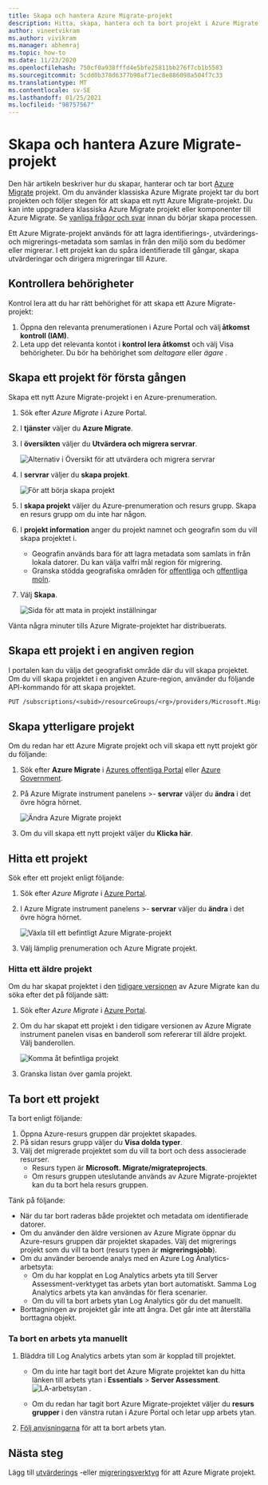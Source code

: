 ```yaml
---
title: Skapa och hantera Azure Migrate-projekt
description: Hitta, skapa, hantera och ta bort projekt i Azure Migrate.
author: vineetvikram
ms.author: vivikram
ms.manager: abhemraj
ms.topic: how-to
ms.date: 11/23/2020
ms.openlocfilehash: 750cf0a938fffd4e5bfe25811bb276f7cb1b5583
ms.sourcegitcommit: 5cdd0b378d6377b98af71ec8e886098a504f7c33
ms.translationtype: MT
ms.contentlocale: sv-SE
ms.lasthandoff: 01/25/2021
ms.locfileid: "98757567"
---
```

# <a name="create-and-manage-azure-migrate-projects"></a>Skapa och hantera Azure Migrate-projekt

Den här artikeln beskriver hur du skapar, hanterar och tar bort [Azure Migrate](migrate-services-overview.md) projekt. Om du använder klassiska Azure Migrate projekt tar du bort projekten och följer stegen för att skapa ett nytt Azure Migrate-projekt. Du kan inte uppgradera klassiska Azure Migrate projekt eller komponenter till Azure Migrate. Se [vanliga frågor och svar](https://docs.microsoft.com/azure/migrate/resources-faq#i-have-a-project-with-the-previous-classic-experience-of-azure-migrate-how-do-i-start-using-the-new-version) innan du börjar skapa processen.

Ett Azure Migrate-projekt används för att lagra identifierings-, utvärderings-och migrerings-metadata som samlas in från den miljö som du bedömer eller migrerar. I ett projekt kan du spåra identifierade till gångar, skapa utvärderingar och dirigera migreringar till Azure.  

## <a name="verify-permissions"></a>Kontrollera behörigheter

Kontrol lera att du har rätt behörighet för att skapa ett Azure Migrate-projekt:

1. Öppna den relevanta prenumerationen i Azure Portal och välj **åtkomst kontroll (IAM)**.
2. Leta upp det relevanta kontot i **kontrol lera åtkomst** och välj Visa behörigheter. Du bör ha behörighet som *deltagare* eller *ägare* . 


## <a name="create-a-project-for-the-first-time"></a>Skapa ett projekt för första gången

Skapa ett nytt Azure Migrate-projekt i en Azure-prenumeration.

1. Sök efter *Azure Migrate* i Azure Portal.
2. I **tjänster** väljer du **Azure Migrate**.
3. I **översikten** väljer du **Utvärdera och migrera servrar**.

    ![Alternativ i Översikt för att utvärdera och migrera servrar](./media/create-manage-projects/assess-migrate-servers.png)

4. I **servrar** väljer du **skapa projekt**.

    ![För att börja skapa projekt](./media/create-manage-projects/create-project.png)

5. I **skapa projekt** väljer du Azure-prenumeration och resurs grupp. Skapa en resurs grupp om du inte har någon.
6. I **projekt information** anger du projekt namnet och geografin som du vill skapa projektet i.
    - Geografin används bara för att lagra metadata som samlats in från lokala datorer. Du kan välja valfri mål region för migrering. 
    - Granska stödda geografiska områden för [offentliga](migrate-support-matrix.md#supported-geographies-public-cloud) och [offentliga moln](migrate-support-matrix.md#supported-geographies-azure-government).

8. Välj **Skapa**.

   ![Sida för att mata in projekt inställningar](./media/create-manage-projects/project-details.png)


Vänta några minuter tills Azure Migrate-projektet har distribuerats.

## <a name="create-a-project-in-a-specific-region"></a>Skapa ett projekt i en angiven region

I portalen kan du välja det geografiskt område där du vill skapa projektet. Om du vill skapa projektet i en angiven Azure-region, använder du följande API-kommando för att skapa projektet.

```rest
PUT /subscriptions/<subid>/resourceGroups/<rg>/providers/Microsoft.Migrate/MigrateProjects/<mymigrateprojectname>?api-version=2018-09-01-preview "{location: 'centralus', properties: {}}"
```

## <a name="create-additional-projects"></a>Skapa ytterligare projekt

Om du redan har ett Azure Migrate projekt och vill skapa ett nytt projekt gör du följande:  

1. Sök efter **Azure Migrate** i [Azures offentliga Portal](https://portal.azure.com) eller [Azure Government](https://portal.azure.us).
2. På Azure Migrate instrument panelens >- **servrar** väljer du **ändra** i det övre högra hörnet.

   ![Ändra Azure Migrate projekt](./media/create-manage-projects/switch-project.png)

3. Om du vill skapa ett nytt projekt väljer du **Klicka här**.


## <a name="find-a-project"></a>Hitta ett projekt

Sök efter ett projekt enligt följande:

1. Sök efter *Azure Migrate* i [Azure Portal](https://portal.azure.com).
2. I Azure Migrate instrument panelens >- **servrar** väljer du **ändra** i det övre högra hörnet.

    ![Växla till ett befintligt Azure Migrate-projekt](./media/create-manage-projects/switch-project.png)

3. Välj lämplig prenumeration och Azure Migrate projekt.


### <a name="find-a-legacy-project"></a>Hitta ett äldre projekt

Om du har skapat projektet i den [tidigare versionen](migrate-services-overview.md#azure-migrate-versions) av Azure Migrate kan du söka efter det på följande sätt:

1. Sök efter *Azure Migrate* i [Azure Portal](https://portal.azure.com).
2. Om du har skapat ett projekt i den tidigare versionen av Azure Migrate instrument panelen visas en banderoll som refererar till äldre projekt. Välj banderollen.

    ![Komma åt befintliga projekt](./media/create-manage-projects/access-existing-projects.png)

3. Granska listan över gamla projekt.


## <a name="delete-a-project"></a>Ta bort ett projekt

Ta bort enligt följande:

1. Öppna Azure-resurs gruppen där projektet skapades.
2. På sidan resurs grupp väljer du **Visa dolda typer**.
3. Välj det migrerade projektet som du vill ta bort och dess associerade resurser.
    - Resurs typen är **Microsoft. Migrate/migrateprojects**.
    - Om resurs gruppen uteslutande används av Azure Migrate-projektet kan du ta bort hela resurs gruppen.

Tänk på följande:

- När du tar bort raderas både projektet och metadata om identifierade datorer.
- Om du använder den äldre versionen av Azure Migrate öppnar du Azure-resurs gruppen där projektet skapades. Välj det migrerings projekt som du vill ta bort (resurs typen är **migreringsjobb**).
- Om du använder beroende analys med en Azure Log Analytics-arbetsyta:
    - Om du har kopplat en Log Analytics arbets yta till Server Assessment-verktyget tas arbets ytan bort automatiskt. Samma Log Analytics arbets yta kan användas för flera scenarier.
    - Om du vill ta bort arbets ytan Log Analytics gör du det manuellt.
- Borttagningen av projektet går inte att ångra. Det går inte att återställa borttagna objekt.

### <a name="delete-a-workspace-manually"></a>Ta bort en arbets yta manuellt

1. Bläddra till Log Analytics arbets ytan som är kopplad till projektet.

    - Om du inte har tagit bort det Azure Migrate projektet kan du hitta länken till arbets ytan i **Essentials**  >  **Server Assessment**.
       ![LA-arbetsytan ](./media/create-manage-projects/loganalytics-workspace.png) .
       
    - Om du redan har tagit bort Azure Migrate-projektet väljer du **resurs grupper** i den vänstra rutan i Azure Portal och letar upp arbets ytan.
       
2. [Följ anvisningarna](../azure-monitor/platform/delete-workspace.md) för att ta bort arbets ytan.

## <a name="next-steps"></a>Nästa steg

Lägg till [utvärderings](how-to-assess.md) -eller [migreringsverktyg](how-to-migrate.md) för att Azure Migrate projekt.
